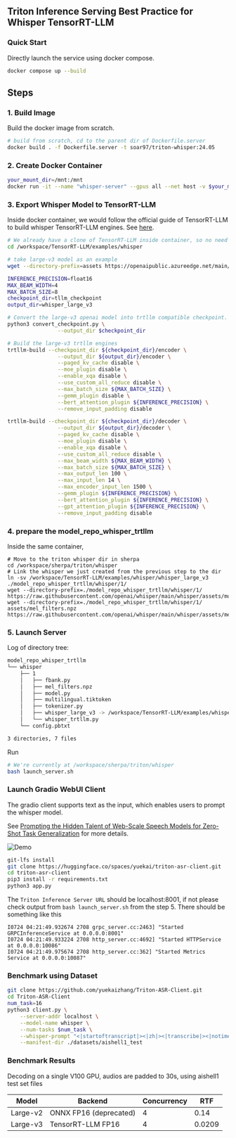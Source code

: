 ## Triton Inference Serving Best Practice for Whisper TensorRT-LLM

### Quick Start
Directly launch the service using docker compose.
```sh
docker compose up --build
```
## Steps
### 1. Build Image
Build the docker image from scratch. 
```sh
# build from scratch, cd to the parent dir of Dockerfile.server
docker build . -f Dockerfile.server -t soar97/triton-whisper:24.05
```

### 2. Create Docker Container
```sh
your_mount_dir=/mnt:/mnt
docker run -it --name "whisper-server" --gpus all --net host -v $your_mount_dir --shm-size=2g soar97/triton-whisper:24.05
```

### 3. Export Whisper Model to TensorRT-LLM
Inside docker container, we would follow the official guide of TensorRT-LLM to build whisper TensorRT-LLM engines. See [here](https://github.com/NVIDIA/TensorRT-LLM/tree/main/examples/whisper).

```sh
# We already have a clone of TensorRT-LLM inside container, so no need to clone it.
cd /workspace/TensorRT-LLM/examples/whisper

# take large-v3 model as an example
wget --directory-prefix=assets https://openaipublic.azureedge.net/main/whisper/models/e5b1a55b89c1367dacf97e3e19bfd829a01529dbfdeefa8caeb59b3f1b81dadb/large-v3.pt

INFERENCE_PRECISION=float16
MAX_BEAM_WIDTH=4
MAX_BATCH_SIZE=8
checkpoint_dir=tllm_checkpoint
output_dir=whisper_large_v3

# Convert the large-v3 openai model into trtllm compatible checkpoint.
python3 convert_checkpoint.py \
                --output_dir $checkpoint_dir

# Build the large-v3 trtllm engines
trtllm-build --checkpoint_dir ${checkpoint_dir}/encoder \
                --output_dir ${output_dir}/encoder \
                --paged_kv_cache disable \
                --moe_plugin disable \
                --enable_xqa disable \
                --use_custom_all_reduce disable \
                --max_batch_size ${MAX_BATCH_SIZE} \
                --gemm_plugin disable \
                --bert_attention_plugin ${INFERENCE_PRECISION} \
                --remove_input_padding disable

trtllm-build --checkpoint_dir ${checkpoint_dir}/decoder \
                --output_dir ${output_dir}/decoder \
                --paged_kv_cache disable \
                --moe_plugin disable \
                --enable_xqa disable \
                --use_custom_all_reduce disable \
                --max_beam_width ${MAX_BEAM_WIDTH} \
                --max_batch_size ${MAX_BATCH_SIZE} \
                --max_output_len 100 \
                --max_input_len 14 \
                --max_encoder_input_len 1500 \
                --gemm_plugin ${INFERENCE_PRECISION} \
                --bert_attention_plugin ${INFERENCE_PRECISION} \
                --gpt_attention_plugin ${INFERENCE_PRECISION} \
                --remove_input_padding disable
```
### 4. prepare the model_repo_whisper_trtllm
Inside the same container,
```
# Move to the triton whisper dir in sherpa
cd /workspace/sherpa/triton/whisper
# Link the whisper we just created from the previous step to the dir
ln -sv /workspace/TensorRT-LLM/examples/whisper/whisper_large_v3 ./model_repo_whisper_trtllm/whisper/1/
wget --directory-prefix=./model_repo_whisper_trtllm/whisper/1/ https://raw.githubusercontent.com/openai/whisper/main/whisper/assets/multilingual.tiktoken
wget --directory-prefix=./model_repo_whisper_trtllm/whisper/1/ assets/mel_filters.npz https://raw.githubusercontent.com/openai/whisper/main/whisper/assets/mel_filters.npz
```

### 5. Launch Server
Log of directory tree:
```sh
model_repo_whisper_trtllm
└── whisper
    ├── 1
    │   ├── fbank.py
    │   ├── mel_filters.npz
    │   ├── model.py
    │   ├── multilingual.tiktoken
    │   ├── tokenizer.py
    │   ├── whisper_large_v3 -> /workspace/TensorRT-LLM/examples/whisper/whisper_large_v3
    │   └── whisper_trtllm.py
    └── config.pbtxt

3 directories, 7 files
```
Run
```sh
# We're currently at /workspace/sherpa/triton/whisper
bash launch_server.sh
```

### Launch Gradio WebUI Client
The gradio client supports text as the input, which enables users to prompt the whisper model.

See [Prompting the Hidden Talent of Web-Scale Speech Models for Zero-Shot Task Generalization](https://arxiv.org/abs/2305.11095) for more details.

![Demo](media/Screenshot.jpg)

```sh
git-lfs install
git clone https://huggingface.co/spaces/yuekai/triton-asr-client.git
cd triton-asr-client
pip3 install -r requirements.txt
python3 app.py
```
The `Triton Inference Server URL` should be localhost:8001, if not please check output from `bash launch_server.sh` from the step 5. There should be something like this
```
I0724 04:21:49.932674 2708 grpc_server.cc:2463] "Started GRPCInferenceService at 0.0.0.0:8001"
I0724 04:21:49.933224 2708 http_server.cc:4692] "Started HTTPService at 0.0.0.0:10086"
I0724 04:21:49.975674 2708 http_server.cc:362] "Started Metrics Service at 0.0.0.0:10087"
```

### Benchmark using Dataset
```sh
git clone https://github.com/yuekaizhang/Triton-ASR-Client.git
cd Triton-ASR-Client
num_task=16
python3 client.py \
    --server-addr localhost \
    --model-name whisper \
    --num-tasks $num_task \
    --whisper-prompt "<|startoftranscript|><|zh|><|transcribe|><|notimestamps|>" \
    --manifest-dir ./datasets/aishell1_test
```

### Benchmark Results
Decoding on a single V100 GPU, audios are padded to 30s, using aishell1 test set files

| Model | Backend   | Concurrency | RTF     |
|-------|-----------|-----------------------|---------|
| Large-v2 | ONNX FP16 (deprecated) | 4                   | 0.14 |
| Large-v3 | TensorRT-LLM FP16 | 4                   | 0.0209 |
